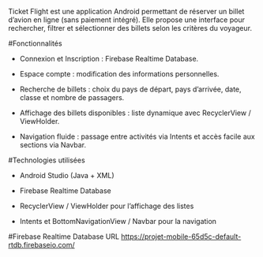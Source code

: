 Ticket Flight est une application Android permettant de réserver un billet d’avion en ligne (sans paiement intégré).
Elle propose une interface pour rechercher, filtrer et sélectionner des billets selon les critères du voyageur.

#Fonctionnalités
- Connexion et Inscription : Firebase Realtime Database.

- Espace compte : modification des informations personnelles.

- Recherche de billets : choix du pays de départ, pays d’arrivée, date, classe et nombre de passagers.

- Affichage des billets disponibles : liste dynamique avec RecyclerView / ViewHolder.

- Navigation fluide : passage entre activités via Intents et accès facile aux sections via Navbar.

#Technologies utilisées
- Android Studio (Java + XML)

- Firebase Realtime Database

- RecyclerView / ViewHolder pour l’affichage des listes

- Intents et BottomNavigationView / Navbar pour la navigation

#Firebase Realtime Database URL
https://projet-mobile-65d5c-default-rtdb.firebaseio.com/
